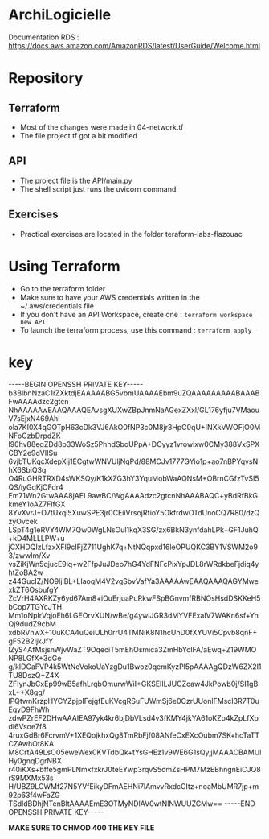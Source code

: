 # ArchiLogicielle
Documentation RDS : https://docs.aws.amazon.com/AmazonRDS/latest/UserGuide/Welcome.html

# Repository
## Terraform
- Most of the changes were made in 04-network.tf
- The file project.tf got a bit modified
## API
- The project file is the API/main.py 
- The shell script just runs the uvicorn command
## Exercises
- Practical exercises are located in the folder teraform-labs-flazouac

# Using Terraform
- Go to the terraform folder
- Make sure to have your AWS credentials written in the ~/.aws/credentials file
- If you don't have an API Workspace, create one : ```terraform workspace new API```
- To launch the terraform process, use this command : ```terraform apply```







# key

-----BEGIN OPENSSH PRIVATE KEY-----
b3BlbnNzaC1rZXktdjEAAAAABG5vbmUAAAAEbm9uZQAAAAAAAAABAAABFwAAAAdzc2gtcn
NhAAAAAwEAAQAAAQEAvsgXUXwZBpJnmNaAGexZXxl/GL176yfju7VMaouV7sEjxN469AhI
ola7KI0X4qGOTpH63cDk3VJ6AkO0fNP3c0M8jr3HpC0qU+INXkVWOFjO0MNFoCzbDrpdZK
l90hv88egZDd8p33WoSz5PhhdSboUPpA+DCyyz1vrowlxw0CMy388VxSPXCBY2e9dVIISu
6vjbTUKqcXdepXjj1ECgtwWNVUljNqPd/88MCJv1777GYio1p+ao7nBPYqvsNhX6SbiQ3q
O4RuGHRTRXD4sWKSQy/K1kXZG3hY3YquMobWaAQNsM+OBrnCGfzTvSI5QS/iyGqKjOFdr4
Em71Wn2GtwAAA8jAEL9awBC/WgAAAAdzc2gtcnNhAAABAQC+yBdRfBkGkmeY1oAZ7FlfGX
8YvXvrJ+O7tUxqi5XuwSPE3jr0CEiiVrsojRfioY5OkfrdwOTdUnoCQ7R80/dzQzyOvcek
LSpT4g1eRVY4WM7Qw0WgLNsOul1kqX3SG/zx6BkN3ynfdahLPk+GF1JuhQ+kD4MLLLPW+u
jCXHDQIzLfzxXFI9cIFjZ711UghK7q+NtNQqpxd16leOPUQKC3BY1VSWM2o93/zwwIm/Xv
vsZiKjWn5qjucE9iq+w2FfpJuJDeo7hG4YdFNFcPixYpJDL8rWRdkbeFjdiq4yhtZoBA2w
z44GucIZ/NO9IjlBL+LIaoqM4V2vgSbvVafYa3AAAAAwEAAQAAAQAGYMwexkZT6OsbufgY
ZcVrH4AXRKZy6yd67Am8+iOuErjuaPuRkwFSpBGnvmfRBNOsHsdDSKKeH5bCop7TGYcJTH
Mm1oNpIrVqjoEh6LGEOrvXUN/wBe/g4ywiJGR3dMYVFExaIV7WAKn6sf+YnQj9dudZ9cbM
xdbRVhwX+10uKCA4uQeiULh0rrU4TMNiK8N1hcUhD0fXYUVi5Cpvb8qnF+gF52B2IjkJfY
lZyS4AfMsjsnWjvWaZT9OqeciT5mEhOsmica3ZmHbYcIFA/aEwq+Z19WMONP8LGfX+3dGe
g/kIDCaFVP4k5WtNeVokoUaYzgDu1Bwoz0qemKyzPl5pAAAAgQDzW6ZX2l1TU8DszQ+Z4X
ZFIynJbCxEp99wB5afhLrqbOmurwWiI+GKSEIILJUCZcaw4JkPowb0j/SI1gBxL++X8qg/
lPQtwnKrzpHYCYZpjpIFejgfEuKVcgRSuFUWmSj6e0CzrUUonlFMscI3R7T0uEqyD9FhWh
zdwPZrEF2DHwAAAIEA97yk4kr6bjDbVLsd4v3fKMY4jkYA61oKZo4kZpLfXpdl6Vsoe7f8
4ruxGdBr6FcrvmV+1XEQojkhxQg8TmRbFjf08ANfeCxEXcOubm7SK+hcTaTTCZAwhOt8KA
M8CrtA49LsO05eweWex0KVTdbQk+tYsGHEz1v9WE6G1sQyjjMAAACBAMUlHy0gnqDgrNBX
r40iKXs+bffe5gmPLNmxfxkrJ0teEYwp3rqvS5dmZsHPM7MzEBhngnEiCJQ8rS9MXMx53s
H/UBZ9LCWMf27N5YVfEikyDFmAEHNi7lAmvvRxdcCItz+noaMbUMR7jp+m92p63f4wFaZG
TSdldBDhjNTenBltAAAAEmE3OTMyNDlAV0wtNlNWUUZCMw==
-----END OPENSSH PRIVATE KEY-----

<b>MAKE SURE TO CHMOD 400 THE KEY FILE</b>
